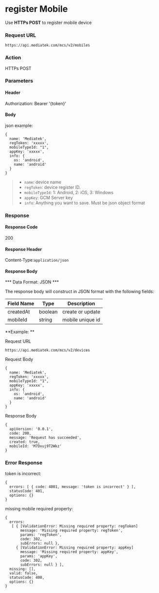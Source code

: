 # register Mobile

Use **HTTPs POST** to register mobile device

### Request URL

```
https://api.mediatek.com/mcs/v2/mobiles

```

### Action

HTTPs POST

### Parameters

#### Header

Authorization: Bearer '{token}'

#### Body

json example:

```
{
  name: 'Mediatek',
  regToken: 'xxxxx',
  mobileTypeId: "1",
  appKey: 'xxxxx',
  info: {
    os: 'android',
    name: 'android'
  }
}
```

> * `name`: device name
> * `regToken`: device register ID.
> * `mobileTypeId`: 1: Android, 2: iOS, 3: Windows
> * `appKey`: GCM Server key
> * `info`: Anything you want to save. Must be json object format


### Response

#### Response Code

200

#### Response Header

Content-Type:`application/json`

#### Response Body

*** Data Format: JSON ***

The response body will construct in JSON format with the following fields:

| Field Name | Type |Description|
| --- | --- | --- |
| createdAt | boolean | create or update |
| mobileId | string | mobile unique id |


**Example: **

Request URL
```
https://api.mediatek.com/mcs/v2/devices
```

Request Body

```
{
  name: 'Mediatek',
  regToken: 'xxxxx',
  mobileTypeId: "1",
  appKey: 'xxxxx',
  info: {
    os: 'android',
    name: 'android'
  }
}
```

Response Body

```
{
  apiVersion: '0.0.1',
  code: 200,
  message: 'Request has succeeded',
  created: true,
  mobileId: 'M7Dxuj9T2Wkz'
}
```

### Error Response

token is incorrect:

```
{
  errors: [ { code: 4001, message: 'token is incorrect' } ],
  statusCode: 401,
  options: {}
}
```

missing mobile required property:

```
{
  errors:
   [ { [ValidationError: Missing required property: regToken]
       message: 'Missing required property: regToken',
       params: 'regToken',
       code: 302,
       subErrors: null },
     { [ValidationError: Missing required property: appKey]
       message: 'Missing required property: appKey',
       params: 'appKey',
       code: 302,
       subErrors: null } ],
  missing: [],
  valid: false,
  statusCode: 400,
  options: {}
}
```